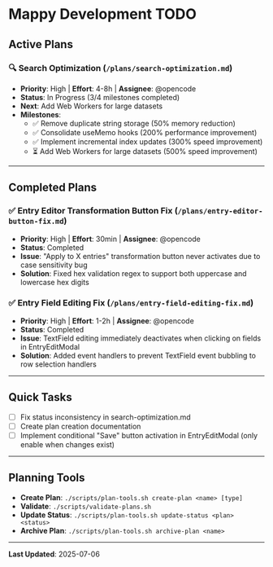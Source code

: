# Mappy Development TODO

## Active Plans

### 🔍 Search Optimization (`/plans/search-optimization.md`)
- **Priority**: High | **Effort**: 4-8h | **Assignee**: @opencode
- **Status**: In Progress (3/4 milestones completed)
- **Next**: Add Web Workers for large datasets
- **Milestones**: 
  - ✅ Remove duplicate string storage (50% memory reduction)
  - ✅ Consolidate useMemo hooks (200% performance improvement)
  - ✅ Implement incremental index updates (300% speed improvement)
  - ⏳ Add Web Workers for large datasets (500% speed improvement)

---

## Completed Plans

### ✅ Entry Editor Transformation Button Fix (`/plans/entry-editor-button-fix.md`)
- **Priority**: High | **Effort**: 30min | **Assignee**: @opencode
- **Status**: Completed
- **Issue**: "Apply to X entries" transformation button never activates due to case sensitivity bug
- **Solution**: Fixed hex validation regex to support both uppercase and lowercase hex digits

### ✅ Entry Field Editing Fix (`/plans/entry-field-editing-fix.md`)
- **Priority**: High | **Effort**: 1-2h | **Assignee**: @opencode
- **Status**: Completed
- **Issue**: TextField editing immediately deactivates when clicking on fields in EntryEditModal
- **Solution**: Added event handlers to prevent TextField event bubbling to row selection handlers

---

## Quick Tasks
- [ ] Fix status inconsistency in search-optimization.md
- [ ] Create plan creation documentation
- [ ] Implement conditional "Save" button activation in EntryEditModal (only enable when changes exist)

---

## Planning Tools
- **Create Plan**: `./scripts/plan-tools.sh create-plan <name> [type]`
- **Validate**: `./scripts/validate-plans.sh`
- **Update Status**: `./scripts/plan-tools.sh update-status <plan> <status>`
- **Archive Plan**: `./scripts/plan-tools.sh archive-plan <name>`

---

**Last Updated**: 2025-07-06